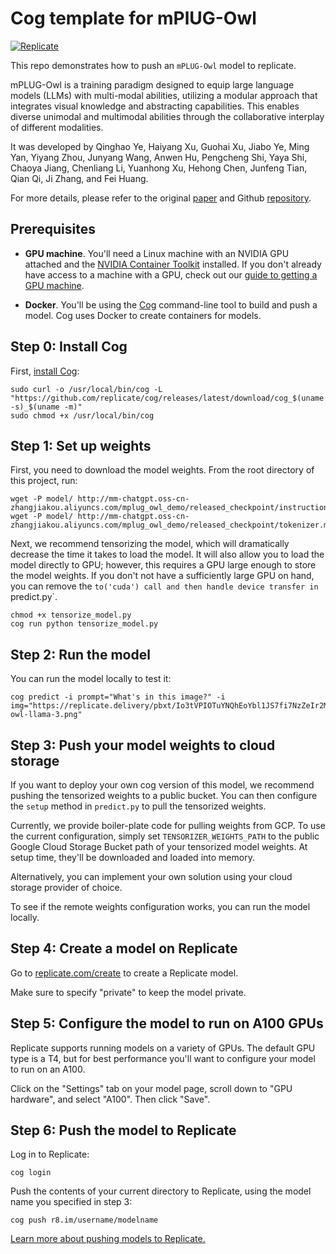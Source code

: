 # Cog template for mPlUG-Owl


[![Replicate](https://replicate.com/replicate/mplug-owl/badge)](https://replicate.com/replicate/mplug-owl) 

This repo demonstrates how to push an `mPLUG-Owl` model to replicate. 

mPLUG-Owl is a training paradigm designed to equip large language models (LLMs) with multi-modal abilities, utilizing a modular approach that integrates visual knowledge and abstracting capabilities. This enables diverse unimodal and multimodal abilities through the collaborative interplay of different modalities.

It was developed by Qinghao Ye, Haiyang Xu, Guohai Xu, Jiabo Ye, Ming Yan, Yiyang Zhou, Junyang Wang, Anwen Hu, Pengcheng Shi, Yaya Shi, Chaoya Jiang, Chenliang Li, Yuanhong Xu, Hehong Chen, Junfeng Tian, Qian Qi, Ji Zhang, and Fei Huang.

For more details, please refer to the original [paper](https://arxiv.org/abs/2304.14178) and Github [repository](https://github.com/X-PLUG/mPLUG-Owl).

## Prerequisites

- **GPU machine**. You'll need a Linux machine with an NVIDIA GPU attached and the [NVIDIA Container Toolkit](https://docs.nvidia.com/datacenter/cloud-native/container-toolkit/install-guide.html#docker) installed. If you don't already have access to a machine with a GPU, check out our [guide to getting a 
GPU machine](https://replicate.com/docs/guides/get-a-gpu-machine).

- **Docker**. You'll be using the [Cog](https://github.com/replicate/cog) command-line tool to build and push a model. Cog uses Docker to create containers for models.

## Step 0: Install Cog

First, [install Cog](https://github.com/replicate/cog#install):

```
sudo curl -o /usr/local/bin/cog -L "https://github.com/replicate/cog/releases/latest/download/cog_$(uname -s)_$(uname -m)"
sudo chmod +x /usr/local/bin/cog
```

## Step 1: Set up weights

First, you need to download the model weights. From the root directory of this project, run: 

```
wget -P model/ http://mm-chatgpt.oss-cn-zhangjiakou.aliyuncs.com/mplug_owl_demo/released_checkpoint/instruction_tuned.pth
wget -P model/ http://mm-chatgpt.oss-cn-zhangjiakou.aliyuncs.com/mplug_owl_demo/released_checkpoint/tokenizer.model
```

Next, we recommend tensorizing the model, which will dramatically decrease the time it takes to load the model. It will also allow you to load the model directly to GPU; however, this requires a GPU large enough to store the model weights. If you don't not have a sufficiently large GPU on hand, you can remove the `to('cuda') call and then handle device transfer in `predict.py`.

```
chmod +x tensorize_model.py
cog run python tensorize_model.py
```

## Step 2: Run the model

You can run the model locally to test it:

```
cog predict -i prompt="What's in this image?" -i img="https://replicate.delivery/pbxt/Io3tVPIOTuYNQhEoYbl1JS7fi7NzZeIr2MgPnbLiFX3nP3t9/mplug-owl-llama-3.png"
```

## Step 3: Push your model weights to cloud storage

If you want to deploy your own cog version of this model, we recommend pushing the tensorized weights to a public bucket. You can then configure the `setup` method in `predict.py` to pull the tensorized weights. 

Currently, we provide boiler-plate code for pulling weights from GCP. To use the current configuration, simply set `TENSORIZER_WEIGHTS_PATH` to the public Google Cloud Storage Bucket path of your tensorized model weights. At setup time, they'll be downloaded and loaded into memory. 

Alternatively, you can implement your own solution using your cloud storage provider of choice. 

To see if the remote weights configuration works, you can run the model locally.

## Step 4: Create a model on Replicate

Go to [replicate.com/create](https://replicate.com/create) to create a Replicate model.

Make sure to specify "private" to keep the model private.

## Step 5: Configure the model to run on A100 GPUs

Replicate supports running models on a variety of GPUs. The default GPU type is a T4, but for best performance you'll want to configure your model to run on an A100.

Click on the "Settings" tab on your model page, scroll down to "GPU hardware", and select "A100". Then click "Save".

## Step 6: Push the model to Replicate

Log in to Replicate:

```
cog login
```

Push the contents of your current directory to Replicate, using the model name you specified in step 3:

```
cog push r8.im/username/modelname
```

[Learn more about pushing models to Replicate.](https://replicate.com/docs/guides/push-a-model)